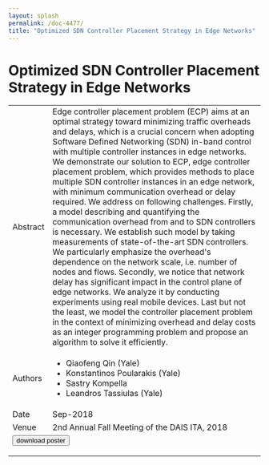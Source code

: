 ```yaml
---
layout: splash
permalink: /doc-4477/
title: "Optimized SDN Controller Placement Strategy in Edge Networks"
---
```


# Optimized SDN Controller Placement Strategy in Edge Networks

<table>
    <tbody>
    <tr>
        <td>Abstract</td>
        <td>Edge controller placement problem (ECP) aims at an optimal strategy toward minimizing traffic overheads and delays, which is a crucial concern when adopting Software Defined Networking (SDN) in-band control with multiple controller instances in edge networks. We demonstrate our solution to ECP, edge controller placement problem, which provides methods to place multiple SDN controller instances in an edge network, with minimum communication overhead or delay required. We address on following challenges. Firstly, a model describing and quantifying the communication overhead from and to SDN controllers is necessary. We establish such model by taking measurements of state-of-the-art SDN controllers. We particularly emphasize the overhead's dependence on the network scale, i.e. number of nodes and flows. Secondly, we notice that network delay has significant impact in the control plane of edge networks. We analyze it by conducting experiments using real mobile devices. Last but not the least, we model the controller placement problem in the context of minimizing overhead and delay costs as an integer programming problem and propose an algorithm to solve it efficiently.</td>
    </tr>
    <tr>
        <td>Authors</td>
        <td>
            <ul>
                <li>Qiaofeng Qin (Yale)</li>
                <li>Konstantinos Poularakis (Yale)</li>
                <li>Sastry Kompella</li>
                <li>Leandros Tassiulas (Yale)</li>
            </ul>
        </td>
    </tr>
    <tr>
        <td>Date</td>
        <td>Sep-2018</td>
    </tr>
    <tr>
        <td>Venue</td>
        <td>2nd Annual Fall Meeting of the DAIS ITA, 2018</td>
    </tr>
        <tr>
            <td colspan="2">
                <form method="get" action="https://dais-ita.org/sites/default/files/2584_poster.pdf">
                    <button type="submit">download poster</button>
                </form>
            </td>
        </tr>
    </tbody>
</table>
